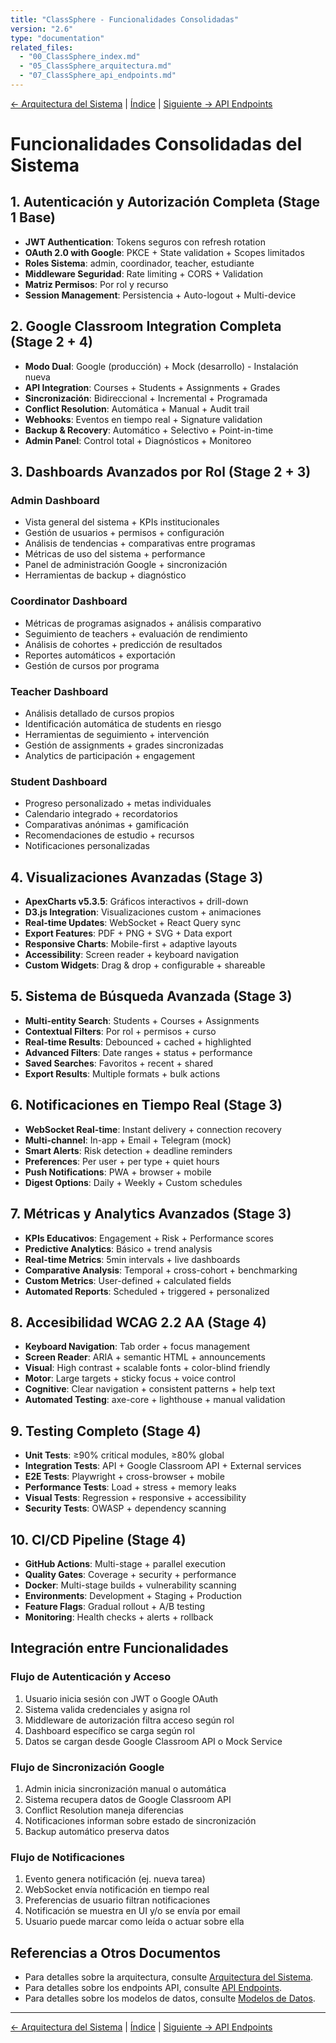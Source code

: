 ```yaml
---
title: "ClassSphere - Funcionalidades Consolidadas"
version: "2.6"
type: "documentation"
related_files:
  - "00_ClassSphere_index.md"
  - "05_ClassSphere_arquitectura.md"
  - "07_ClassSphere_api_endpoints.md"
---
```


[← Arquitectura del Sistema](05_ClassSphere_arquitectura.md) | [Índice](00_ClassSphere_index.md) | [Siguiente → API Endpoints](07_ClassSphere_api_endpoints.md)

# Funcionalidades Consolidadas del Sistema

## 1. Autenticación y Autorización Completa (Stage 1 Base)
- **JWT Authentication**: Tokens seguros con refresh rotation
- **OAuth 2.0 with Google**: PKCE + State validation + Scopes limitados
- **Roles Sistema**: admin, coordinador, teacher, estudiante
- **Middleware Seguridad**: Rate limiting + CORS + Validation
- **Matriz Permisos**: Por rol y recurso
- **Session Management**: Persistencia + Auto-logout + Multi-device

## 2. Google Classroom Integration Completa (Stage 2 + 4)
- **Modo Dual**: Google (producción) + Mock (desarrollo) - Instalación nueva
- **API Integration**: Courses + Students + Assignments + Grades
- **Sincronización**: Bidireccional + Incremental + Programada
- **Conflict Resolution**: Automática + Manual + Audit trail
- **Webhooks**: Eventos en tiempo real + Signature validation
- **Backup & Recovery**: Automático + Selectivo + Point-in-time
- **Admin Panel**: Control total + Diagnósticos + Monitoreo

## 3. Dashboards Avanzados por Rol (Stage 2 + 3)

### Admin Dashboard
- Vista general del sistema + KPIs institucionales
- Gestión de usuarios + permisos + configuración
- Análisis de tendencias + comparativas entre programas
- Métricas de uso del sistema + performance
- Panel de administración Google + sincronización
- Herramientas de backup + diagnóstico

### Coordinator Dashboard
- Métricas de programas asignados + análisis comparativo
- Seguimiento de teachers + evaluación de rendimiento
- Análisis de cohortes + predicción de resultados
- Reportes automáticos + exportación
- Gestión de cursos por programa

### Teacher Dashboard
- Análisis detallado de cursos propios
- Identificación automática de students en riesgo
- Herramientas de seguimiento + intervención
- Gestión de assignments + grades sincronizadas
- Analytics de participación + engagement

### Student Dashboard
- Progreso personalizado + metas individuales
- Calendario integrado + recordatorios
- Comparativas anónimas + gamificación
- Recomendaciones de estudio + recursos
- Notificaciones personalizadas

## 4. Visualizaciones Avanzadas (Stage 3)
- **ApexCharts v5.3.5**: Gráficos interactivos + drill-down
- **D3.js Integration**: Visualizaciones custom + animaciones
- **Real-time Updates**: WebSocket + React Query sync
- **Export Features**: PDF + PNG + SVG + Data export
- **Responsive Charts**: Mobile-first + adaptive layouts
- **Accessibility**: Screen reader + keyboard navigation
- **Custom Widgets**: Drag & drop + configurable + shareable

## 5. Sistema de Búsqueda Avanzada (Stage 3)
- **Multi-entity Search**: Students + Courses + Assignments
- **Contextual Filters**: Por rol + permisos + curso
- **Real-time Results**: Debounced + cached + highlighted
- **Advanced Filters**: Date ranges + status + performance
- **Saved Searches**: Favoritos + recent + shared
- **Export Results**: Multiple formats + bulk actions

## 6. Notificaciones en Tiempo Real (Stage 3)
- **WebSocket Real-time**: Instant delivery + connection recovery
- **Multi-channel**: In-app + Email + Telegram (mock)
- **Smart Alerts**: Risk detection + deadline reminders
- **Preferences**: Per user + per type + quiet hours
- **Push Notifications**: PWA + browser + mobile
- **Digest Options**: Daily + Weekly + Custom schedules

## 7. Métricas y Analytics Avanzados (Stage 3)
- **KPIs Educativos**: Engagement + Risk + Performance scores
- **Predictive Analytics**: Básico + trend analysis
- **Real-time Metrics**: 5min intervals + live dashboards
- **Comparative Analysis**: Temporal + cross-cohort + benchmarking
- **Custom Metrics**: User-defined + calculated fields
- **Automated Reports**: Scheduled + triggered + personalized

## 8. Accesibilidad WCAG 2.2 AA (Stage 4)
- **Keyboard Navigation**: Tab order + focus management
- **Screen Reader**: ARIA + semantic HTML + announcements
- **Visual**: High contrast + scalable fonts + color-blind friendly
- **Motor**: Large targets + sticky focus + voice control
- **Cognitive**: Clear navigation + consistent patterns + help text
- **Automated Testing**: axe-core + lighthouse + manual validation

## 9. Testing Completo (Stage 4)
- **Unit Tests**: ≥90% critical modules, ≥80% global
- **Integration Tests**: API + Google Classroom API + External services
- **E2E Tests**: Playwright + cross-browser + mobile
- **Performance Tests**: Load + stress + memory leaks
- **Visual Tests**: Regression + responsive + accessibility
- **Security Tests**: OWASP + dependency scanning

## 10. CI/CD Pipeline (Stage 4)
- **GitHub Actions**: Multi-stage + parallel execution
- **Quality Gates**: Coverage + security + performance
- **Docker**: Multi-stage builds + vulnerability scanning
- **Environments**: Development + Staging + Production
- **Feature Flags**: Gradual rollout + A/B testing
- **Monitoring**: Health checks + alerts + rollback

## Integración entre Funcionalidades

### Flujo de Autenticación y Acceso
1. Usuario inicia sesión con JWT o Google OAuth
2. Sistema valida credenciales y asigna rol
3. Middleware de autorización filtra acceso según rol
4. Dashboard específico se carga según rol
5. Datos se cargan desde Google Classroom API o Mock Service

### Flujo de Sincronización Google
1. Admin inicia sincronización manual o automática
2. Sistema recupera datos de Google Classroom API
3. Conflict Resolution maneja diferencias
4. Notificaciones informan sobre estado de sincronización
5. Backup automático preserva datos

### Flujo de Notificaciones
1. Evento genera notificación (ej. nueva tarea)
2. WebSocket envía notificación en tiempo real
3. Preferencias de usuario filtran notificaciones
4. Notificación se muestra en UI y/o se envía por email
5. Usuario puede marcar como leída o actuar sobre ella

## Referencias a Otros Documentos

- Para detalles sobre la arquitectura, consulte [Arquitectura del Sistema](05_ClassSphere_arquitectura.md).
- Para detalles sobre los endpoints API, consulte [API Endpoints](07_ClassSphere_api_endpoints.md).
- Para detalles sobre los modelos de datos, consulte [Modelos de Datos](08_ClassSphere_modelos_datos.md).

---

[← Arquitectura del Sistema](05_ClassSphere_arquitectura.md) | [Índice](00_ClassSphere_index.md) | [Siguiente → API Endpoints](07_ClassSphere_api_endpoints.md)
